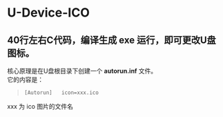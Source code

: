 # U-Device-ICO
## 40行左右C代码，编译生成 exe 运行，即可更改U盘图标。
 核心原理是在U盘根目录下创建一个 **autorun.inf** 文件。  
 它的内容是：  
> `[Autorun]  
icon=xxx.ico`  

xxx 为 ico 图片的文件名
